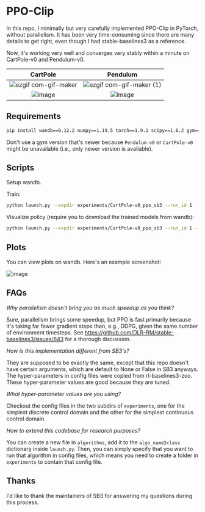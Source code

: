# PPO-Clip

In this repo, I minimally but very carefully implemented PPO-Clip in PyTorch, without parallelism. It has been very time-consuming since there are many details to get right, even though I had stable-baselines3 as a reference.

Now, it's working very well and converges very stably within a minute on CartPole-v0 and Pendulum-v0. 



CartPole             |  Pendulum
:-------------------------:|:-------------------------:
![ezgif com-gif-maker](https://user-images.githubusercontent.com/43589364/148905684-8e313857-868d-489f-aba0-1abbce30c3de.gif) | ![ezgif com-gif-maker (1)](https://user-images.githubusercontent.com/43589364/148905756-1450b124-c499-4eb3-aadc-db0a4049a44d.gif)
![image](https://user-images.githubusercontent.com/43589364/148906014-8d69927f-3c0b-4a09-9dc8-537d0b8be754.png) | ![image](https://user-images.githubusercontent.com/43589364/148906065-11107c86-16c3-46c4-9eff-601d18d442c6.png)



## Requirements

```bash
pip install wandb==0.12.2 numpy==1.19.5 torch==1.9.1 scipy==1.6.2 gym==0.18.3
```

Don't use a gym version that's newer because `Pendulum-v0` or `CartPole-v0` might be unavailable (i.e., only newer version is available).

## Scripts

Setup wandb.

Train:

```bash
python launch.py --expdir experiments/CartPole-v0_ppo_sb3 --run_id 1
```

Visualize policy (require you to download the trained models from wandb):

```bash
python launch.py --expdir experiments/CartPole-v0_ppo_sb3 --run_id 1 --enjoy
```

## Plots

You can view plots on wandb. Here's an example screenshot:

![image](https://user-images.githubusercontent.com/43589364/148901571-e91203df-6ce4-41d4-a876-d3f3de288c22.png)

## FAQs

*Why parallelism doesn't bring you as much speedup as you think?*

Sure, parallelism brings some speedup, but PPO is fast primarily because it's taking far fewer gradient steps than, e.g., DDPG, given the same number of environment timesteps. See https://github.com/DLR-RM/stable-baselines3/issues/643 for a thorough discussion.

*How is this implementation different from SB3's?*

They are supposed to be exactly the same, except that this repo doesn't have certain arguments, which are default to None or False in SB3 anyways. The hyper-parameters in config files were copied from rl-baselines3-zoo. These hyper-parameter values are good because they are tuned.

*What hyper-parameter values are you using?*

Checkout the config files in the two subdirs of `experiments`, one for the simplest discrete control domain and the other for the simplest continuous control domain. 

*How to extend this codebase for research purposes?*

You can create a new file in `algorithms`, add it to the `algo_name2class` dictionary inside `launch.py`. Then, you can simply specify that you want to run that algorithm in config files, which means you need to create a folder in `experiments` to contain that config file. 

## Thanks

I'd like to thank the maintainers of SB3 for answering my questions during this process.
